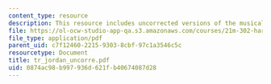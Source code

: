 ```yaml
---
content_type: resource
description: This resource includes uncorrected versions of the musical rhythms.
file: https://ol-ocw-studio-app-qa.s3.amazonaws.com/courses/21m-302-harmony-and-counterpoint-ii-spring-2005/0874ac98b997936d621fb40674087d28_tr_jordan_uncorre.pdf
file_type: application/pdf
parent_uid: c7f12460-2215-9303-8cbf-97c1a3546c5c
resourcetype: Document
title: tr_jordan_uncorre.pdf
uid: 0874ac98-b997-936d-621f-b40674087d28
---
```

